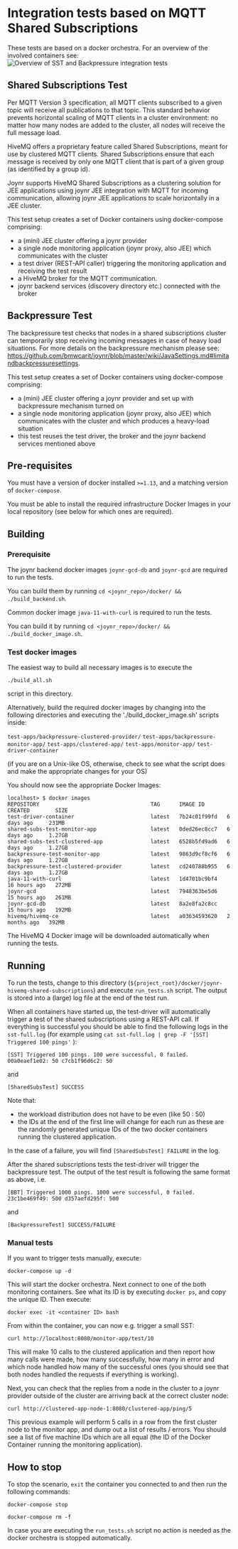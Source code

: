 # Integration tests based on MQTT Shared Subscriptions

These tests are based on a docker orchestra. For an overview of the involved containers see:
![Overview of SST and Backpressure integration tests](docs/OverviewSSTandBackpressureTest.png)

## Shared Subscriptions Test
Per MQTT Version 3 specification, all MQTT clients subscribed to a given topic will receive all
publications to that topic. This standard behavior prevents horizontal scaling of MQTT clients in
a cluster environment: no matter how many nodes are added to the cluster, all nodes will receive
the full message load.

HiveMQ offers a proprietary feature called Shared Subscriptions, meant for use by clustered MQTT
clients. Shared Subscriptions ensure that each message is received by only one MQTT client that is
part of a given group (as identified by a group id).

Joynr supports HiveMQ Shared Subscriptions as a clustering solution for JEE applications
using joynr JEE integration with MQTT for incoming communication, allowing joynr JEE applications
to scale horizontally in a JEE cluster.

This test setup creates a set of Docker containers using
docker-compose comprising:
* a (mini) JEE cluster offering a joynr provider
* a single node monitoring application (joynr proxy, also JEE) which communicates with the
cluster
* a test driver (REST-API caller) triggering the monitoring application and receiving the test result
* a HiveMQ broker for the MQTT communication.
* joynr backend services (discovery directory etc.) connected with the broker

## Backpressure Test
The backpressure test checks that nodes in a shared subscriptions cluster can temporarily stop receiving incoming 
messages in case of heavy load situations. For more details on the backpressure mechanism please see:
https://github.com/bmwcarit/joynr/blob/master/wiki/JavaSettings.md#limitandbackpressuresettings.

This test setup creates a set of Docker containers using
docker-compose comprising:
* a (mini) JEE cluster offering a joynr provider and set up with backpressure mechanism turned on
* a single node monitoring application (joynr proxy, also JEE) which communicates with the
cluster and which produces a heavy-load situation
* this test reuses the test driver, the broker and the joynr backend services mentioned above

## Pre-requisites

You must have a version of docker installed `>=1.13`, and
a matching version of `docker-compose`.

You must be able to install the required infrastructure Docker Images
in your local repository (see below for which ones are required).

## Building

### Prerequisite

The joynr backend docker images `joynr-gcd-db` and `joynr-gcd` are required to run the tests.

You can build them by running `cd <joynr_repo>/docker/ && ./build_backend.sh`.

Common docker image `java-11-with-curl` is required to run the tests.

You can build it by running `cd <joynr_repo>/docker/ && ./build_docker_image.sh`.

### Test docker images

The easiest way to build all necessary images is to execute the

`./build_all.sh`

script in this directory.

Alternatively, build the required docker images by changing into the following
directories and executing the './build_docker_image.sh' scripts inside:

`test-apps/backpressure-clustered-provider/`
`test-apps/backpressure-monitor-app/`
`test-apps/clustered-app/`
`test-apps/monitor-app/`
`test-driver-container`

(if you are on a Unix-like OS, otherwise, check to see what the script
does and make the appropriate changes for your OS)

You should now see the appropriate Docker Images:

    localhost> $ docker images
    REPOSITORY                                   TAG      IMAGE ID       CREATED        SIZE
    test-driver-container                        latest   7b24c01f99fd   6 days ago     231MB
    shared-subs-test-monitor-app                 latest   0ded26ec8cc7   6 days ago     1.27GB
    shared-subs-test-clustered-app               latest   6528b5fd9ad6   6 days ago     1.27GB
    backpressure-test-monitor-app                latest   9863d9cf8cf6   6 days ago     1.27GB
    backpressure-test-clustered-provider         latest   cd240788b955   6 days ago     1.27GB
    java-11-with-curl                            latest   1d4701bc9bf4   16 hours ago   272MB
    joynr-gcd                                    latest   7948363be5d6   15 hours ago   261MB
    joynr-gcd-db                                 latest   8a2e8fa2c8cc   15 hours ago   192MB
    hivemq/hivemq-ce                             latest   a03634593620   2 months ago   392MB

The HiveMQ 4 Docker image will be downloaded automatically when running the tests.

## Running

To run the tests, change to this directory
(`${project_root}/docker/joynr-hivemq-shared-subscriptions`) and
execute `run_tests.sh` script. The output is stored into a (large) log file at the end of the test run.

When all containers have started up, the test-driver will automatically
trigger a test of the shared subscriptions using a REST-API call. If everything is successful
you should be able to find the following logs in the `sst-full.log`
(for example using `cat sst-full.log | grep -F '[SST] Triggered 100 pings'` ):

    [SST] Triggered 100 pings. 100 were successful, 0 failed. 00a0eaef1e02: 50 c7cb1f96d6c2: 50

and

    [SharedSubsTest] SUCCESS

Note that:
- the workload distribution does not have to be even (like 50 : 50)
- the IDs at the end of the first line will change for each run
      as these are the randomly generated unique IDs of the two docker containers
      running the clustered application.

In the case of a failure, you will find `[SharedSubsTest] FAILURE` in the log.

After the shared subscriptions tests the test-driver will trigger the backpressure test. The output
of the test result is following the same format as above, i.e.

    [BBT] Triggered 1000 pings. 1000 were successful, 0 failed. 23c1be469f49: 500 d357aefd295f: 500

and

    [BackpressureTest] SUCCESS/FAILURE

### Manual tests

If you want to trigger tests manually, execute:

`docker-compose up -d`

This will start the docker orchestra. Next connect to one of
the both monitoring containers. See what its ID is by executing `docker ps`, and
copy the unique ID. Then execute:

`docker exec -it <container ID> bash`

From within the container, you can now e.g. trigger a small SST:

`curl http://localhost:8080/monitor-app/test/10`

This will make 10 calls to the clustered application and then report
how many calls were made, how many successfully, how many in error and
which node handled how many of the successful ones (you should see that both nodes handled the requests
if everything is working).

Next, you can check that the replies from a node in the cluster to a
joynr provider outside of the cluster are arriving back at the correct
cluster node:

`curl http://clustered-app-node-1:8080/clustered-app/ping/5`

This previous example will perform 5 calls in a row from the first
cluster node to the monitor app, and dump out a list of results / errors.
You should see a list of five machine IDs which are all equal (the ID
of the Docker Container running the monitoring application).

## How to stop

To stop the scenario, `exit` the container you connected to and then
run the following commands:

`docker-compose stop`

`docker-compose rm -f`

In case you are executing the `run_tests.sh` script no action is needed
as the docker orchestra is stopped automatically.
